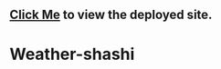 ## [Click Me](https://weather-api-shashi-aravind.netlify.app/) to view the deployed site.

# Weather-shashi
